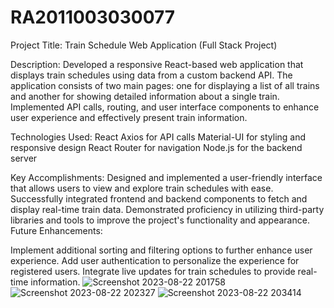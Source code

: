 # RA2011003030077
Project Title: Train Schedule Web Application (Full Stack Project)

Description:
Developed a responsive React-based web application that displays train schedules using data from a custom backend API. The application consists of two main pages: one for displaying a list of all trains and another for showing detailed information about a single train. Implemented API calls, routing, and user interface components to enhance user experience and effectively present train information.

Technologies Used:
React
Axios for API calls
Material-UI for styling and responsive design
React Router for navigation
Node.js for the backend server

Key Accomplishments:
Designed and implemented a user-friendly interface that allows users to view and explore train schedules with ease.
Successfully integrated frontend and backend components to fetch and display real-time train data.
Demonstrated proficiency in utilizing third-party libraries and tools to improve the project's functionality and appearance.
Future Enhancements:

Implement additional sorting and filtering options to further enhance user experience.
Add user authentication to personalize the experience for registered users.
Integrate live updates for train schedules to provide real-time information.
![Screenshot 2023-08-22 201758](https://github.com/Unnati-Sadh/RA2011003030077/assets/82529288/ad5f2134-2a29-4828-8207-d72ee17ae6f1)
![Screenshot 2023-08-22 202327](https://github.com/Unnati-Sadh/RA2011003030077/assets/82529288/d73bd353-f434-4a39-a0d1-40df884ab4e5)
![Screenshot 2023-08-22 203414](https://github.com/Unnati-Sadh/RA2011003030077/assets/82529288/a03fa64b-bc73-4b31-a057-dbb0c102d266)
